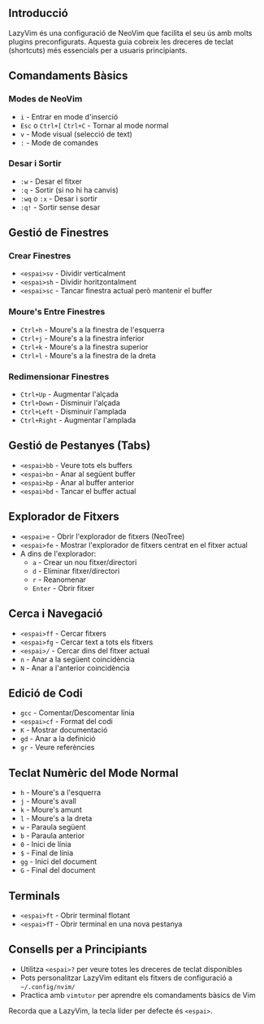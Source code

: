 
## Introducció

LazyVim és una configuració de NeoVim que facilita el seu ús amb molts plugins preconfigurats. Aquesta guia cobreix les dreceres de teclat (shortcuts) més essencials per a usuaris principiants.

## Comandaments Bàsics

### Modes de NeoVim

- `i` - Entrar en mode d'inserció
- `Esc` o `Ctrl+[` `Ctrl+C` - Tornar al mode normal
- `v` - Mode visual (selecció de text)
- `:` - Mode de comandes

### Desar i Sortir

- `:w` - Desar el fitxer
- `:q` - Sortir (si no hi ha canvis)
- `:wq` o `:x` - Desar i sortir
- `:q!` - Sortir sense desar

## Gestió de Finestres

### Crear Finestres

- `<espai>sv` - Dividir verticalment
- `<espai>sh` - Dividir horitzontalment
- `<espai>sc` - Tancar finestra actual però mantenir el buffer

### Moure's Entre Finestres

- `Ctrl+h` - Moure's a la finestra de l'esquerra
- `Ctrl+j` - Moure's a la finestra inferior
- `Ctrl+k` - Moure's a la finestra superior
- `Ctrl+l` - Moure's a la finestra de la dreta

### Redimensionar Finestres

- `Ctrl+Up` - Augmentar l'alçada
- `Ctrl+Down` - Disminuir l'alçada
- `Ctrl+Left` - Disminuir l'amplada
- `Ctrl+Right` - Augmentar l'amplada

## Gestió de Pestanyes (Tabs)

- `<espai>bb` - Veure tots els buffers
- `<espai>bn` - Anar al següent buffer
- `<espai>bp` - Anar al buffer anterior
- `<espai>bd` - Tancar el buffer actual

## Explorador de Fitxers

- `<espai>e` - Obrir l'explorador de fitxers (NeoTree)
- `<espai>fe` - Mostrar l'explorador de fitxers centrat en el fitxer actual
- A dins de l'explorador:
    - `a` - Crear un nou fitxer/directori
    - `d` - Eliminar fitxer/directori
    - `r` - Reanomenar
    - `Enter` - Obrir fitxer

## Cerca i Navegació

- `<espai>ff` - Cercar fitxers
- `<espai>fg` - Cercar text a tots els fitxers
- `<espai>/` - Cercar dins del fitxer actual
- `n` - Anar a la següent coincidència
- `N` - Anar a l'anterior coincidència

## Edició de Codi

- `gcc` - Comentar/Descomentar línia
- `<espai>cf` - Format del codi
- `K` - Mostrar documentació
- `gd` - Anar a la definició
- `gr` - Veure referències

## Teclat Numèric del Mode Normal

- `h` - Moure's a l'esquerra
- `j` - Moure's avall
- `k` - Moure's amunt
- `l` - Moure's a la dreta
- `w` - Paraula següent
- `b` - Paraula anterior
- `0` - Inici de línia
- `$` - Final de línia
- `gg` - Inici del document
- `G` - Final del document

## Terminals

- `<espai>ft` - Obrir terminal flotant
- `<espai>fT` - Obrir terminal en una nova pestanya

## Consells per a Principiants

- Utilitza `<espai>?` per veure totes les dreceres de teclat disponibles
- Pots personalitzar LazyVim editant els fitxers de configuració a `~/.config/nvim/`
- Practica amb `vimtutor` per aprendre els comandaments bàsics de Vim

Recorda que a LazyVim, la tecla líder per defecte és `<espai>`.
